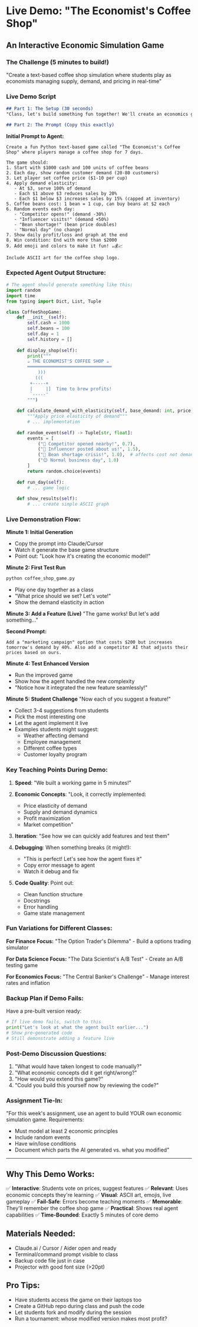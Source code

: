 # Live Demo: "The Economist's Coffee Shop" 
## An Interactive Economic Simulation Game

### The Challenge (5 minutes to build!)
"Create a text-based coffee shop simulation where students play as economists managing supply, demand, and pricing in real-time"

### Live Demo Script

```markdown
## Part 1: The Setup (30 seconds)
"Class, let's build something fun together! We'll create an economics game in 5 minutes using Claude/Cursor/Aider"

## Part 2: The Prompt (Copy this exactly)
```

**Initial Prompt to Agent:**
```
Create a fun Python text-based game called "The Economist's Coffee Shop" where players manage a coffee shop for 7 days. 

The game should:
1. Start with $1000 cash and 100 units of coffee beans
2. Each day, show random customer demand (20-80 customers)
3. Let player set coffee price ($1-10 per cup)
4. Apply demand elasticity: 
   - At $3, serve 100% of demand
   - Each $1 above $3 reduces sales by 20%
   - Each $1 below $3 increases sales by 15% (capped at inventory)
5. Coffee beans cost: 1 bean = 1 cup, can buy beans at $2 each
6. Random events each day:
   - "Competitor opens!" (demand -30%)
   - "Influencer visits!" (demand +50%)  
   - "Bean shortage!" (bean price doubles)
   - "Normal day" (no change)
7. Show daily profit/loss and graph at the end
8. Win condition: End with more than $2000
9. Add emoji and colors to make it fun! ☕💰📈

Include ASCII art for the coffee shop logo.
```

### Expected Agent Output Structure:

```python
# The agent should generate something like this:
import random
import time
from typing import Dict, List, Tuple

class CoffeeShopGame:
    def __init__(self):
        self.cash = 1000
        self.beans = 100
        self.day = 1
        self.history = []
        
    def display_shop(self):
        print("""
        ☕ THE ECONOMIST'S COFFEE SHOP ☕
        ════════════════════════════════
            )))
           (((
         +-----+
         |     |]  Time to brew profits!
         `-----'
        """)
        
    def calculate_demand_with_elasticity(self, base_demand: int, price: float) -> int:
        """Apply price elasticity of demand"""
        # ... implementation
        
    def random_event(self) -> Tuple[str, float]:
        events = [
            ("📰 Competitor opened nearby!", 0.7),
            ("🌟 Influencer posted about us!", 1.5),
            ("🚨 Bean shortage crisis!", 1.0),  # affects cost not demand
            ("😊 Normal business day", 1.0)
        ]
        return random.choice(events)
        
    def run_day(self):
        # ... game logic
        
    def show_results(self):
        # ... create simple ASCII graph
```

### Live Demonstration Flow:

**Minute 1: Initial Generation**
- Copy the prompt into Claude/Cursor
- Watch it generate the base game structure
- Point out: "Look how it's creating the economic model!"

**Minute 2: First Test Run**
```bash
python coffee_shop_game.py
```
- Play one day together as a class
- "What price should we set? Let's vote!"
- Show the demand elasticity in action

**Minute 3: Add a Feature (Live)**
"The game works! But let's add something..."

**Second Prompt:**
```
Add a "marketing campaign" option that costs $200 but increases tomorrow's demand by 40%. Also add a competitor AI that adjusts their prices based on ours.
```

**Minute 4: Test Enhanced Version**
- Run the improved game
- Show how the agent handled the new complexity
- "Notice how it integrated the new feature seamlessly!"

**Minute 5: Student Challenge**
"Now each of you suggest a feature!"
- Collect 3-4 suggestions from students
- Pick the most interesting one
- Let the agent implement it live
- Examples students might suggest:
  - Weather affecting demand
  - Employee management
  - Different coffee types
  - Customer loyalty program

### Key Teaching Points During Demo:

1. **Speed**: "We built a working game in 5 minutes!"

2. **Economic Concepts**: "Look, it correctly implemented:
   - Price elasticity of demand
   - Supply and demand dynamics
   - Profit maximization
   - Market competition"

3. **Iteration**: "See how we can quickly add features and test them"

4. **Debugging**: When something breaks (it might!):
   - "This is perfect! Let's see how the agent fixes it"
   - Copy error message to agent
   - Watch it debug and fix

5. **Code Quality**: Point out:
   - Clean function structure
   - Docstrings
   - Error handling
   - Game state management

### Fun Variations for Different Classes:

**For Finance Focus:**
"The Option Trader's Dilemma" - Build a options trading simulator

**For Data Science Focus:**
"The Data Scientist's A/B Test" - Create an A/B testing game

**For Economics Focus:**
"The Central Banker's Challenge" - Manage interest rates and inflation

### Backup Plan if Demo Fails:

Have a pre-built version ready:
```python
# If live demo fails, switch to this
print("Let's look at what the agent built earlier...")
# Show pre-generated code
# Still demonstrate adding a feature live
```

### Post-Demo Discussion Questions:

1. "What would have taken longest to code manually?"
2. "What economic concepts did it get right/wrong?"
3. "How would you extend this game?"
4. "Could you build this yourself now by reviewing the code?"

### Assignment Tie-In:
"For this week's assignment, use an agent to build YOUR own economic simulation game. Requirements:
- Must model at least 2 economic principles
- Include random events
- Have win/lose conditions
- Document which parts the AI generated vs. what you modified"

---

## Why This Demo Works:

✅ **Interactive**: Students vote on prices, suggest features
✅ **Relevant**: Uses economic concepts they're learning
✅ **Visual**: ASCII art, emojis, live gameplay
✅ **Fail-Safe**: Errors become teaching moments
✅ **Memorable**: They'll remember the coffee shop game
✅ **Practical**: Shows real agent capabilities
✅ **Time-Bounded**: Exactly 5 minutes of core demo

## Materials Needed:
- Claude.ai / Cursor / Aider open and ready
- Terminal/command prompt visible to class
- Backup code file just in case
- Projector with good font size (>20pt)

## Pro Tips:
- Have students access the game on their laptops too
- Create a GitHub repo during class and push the code
- Let students fork and modify during the session
- Run a tournament: whose modified version makes most profit?